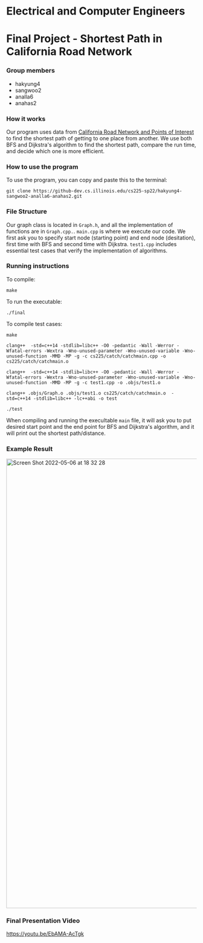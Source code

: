 # Electrical and Computer Engineers

# Final Project - Shortest Path in California Road Network

### Group members
- hakyung4
- sangwoo2
- analla6
- anahas2

### How it works
Our program uses data from [California Road Network and Points of Interest](https://www.cs.utah.edu/~lifeifei/SpatialDataset.htm) to find the shortest path of getting to one place from another. We use both BFS and Dijkstra's algorithm to find the shortest path, compare the run time, and decide which one is more efficient.

### How to use the program

To use the program, you can copy and paste this to the terminal:

```
git clone https://github-dev.cs.illinois.edu/cs225-sp22/hakyung4-sangwoo2-analla6-anahas2.git
```

### File Structure

Our graph class is located in `Graph.h`, and all the implementation of functions are in `Graph.cpp.`. `main.cpp` is where we execute our code. We first ask you to specify start node (starting point) and end node (desitation), first time with BFS and second time with Dijkstra. `test1.cpp` includes essential test cases that verify the implementation of algorithms. 

### Running instructions

To compile: 
```
make
```

To run the executable: 
```
./final
```

To compile test cases:
```
make

clang++  -std=c++14 -stdlib=libc++ -O0 -pedantic -Wall -Werror -Wfatal-errors -Wextra -Wno-unused-parameter -Wno-unused-variable -Wno-unused-function -MMD -MP -g -c cs225/catch/catchmain.cpp -o cs225/catch/catchmain.o

clang++  -std=c++14 -stdlib=libc++ -O0 -pedantic -Wall -Werror -Wfatal-errors -Wextra -Wno-unused-parameter -Wno-unused-variable -Wno-unused-function -MMD -MP -g -c test1.cpp -o .objs/test1.o

clang++ .objs/Graph.o .objs/test1.o cs225/catch/catchmain.o  -std=c++14 -stdlib=libc++ -lc++abi -o test

./test
```

When compiling and running the execultable `main` file, it will ask you to put desired start point and the end point for BFS and Dijkstra's algorithm, and it will print out the shortest path/distance. 

### Example Result
<img width="1189" alt="Screen Shot 2022-05-06 at 18 32 28" src="https://media.github-dev.cs.illinois.edu/user/11450/files/0f061807-4250-4485-b034-d15e2cbc1c8b">



### Final Presentation Video

https://youtu.be/EbAMA-AcTgk
